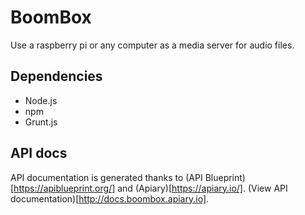 # BoomBox
Use a raspberry pi or any computer as a media server for audio files.

## Dependencies
* Node.js
* npm
* Grunt.js

## API docs
API documentation is generated thanks to (API Blueprint)[https://apiblueprint.org/] and (Apiary)[https://apiary.io/]. (View API documentation)[http://docs.boombox.apiary.io].
